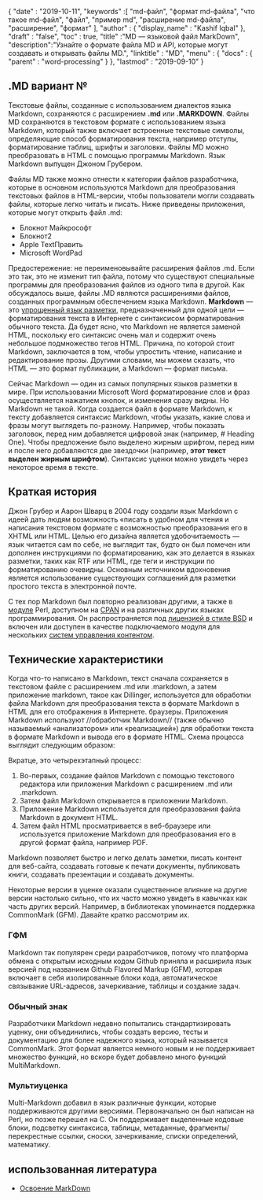 {
  "date" : "2019-10-11",
  "keywords" :[ "md-файл", "формат md-файла", "что такое md-файл", "файл", "пример md", "расширение md-файла", "расширение", "формат" ],
  "author" : {
    "display_name" : "Kashif Iqbal"
},
  "draft" : "false",
  "toc" : true,
  "title" :"MD — языковой файл MarkDown",
  "description":"Узнайте о формате файла MD и API, которые могут создавать и открывать файлы MD.",
  "linktitle" : "MD",
  "menu" : {
    "docs" : {
      "parent" : "word-processing"
}
},
  "lastmod" : "2019-09-10"
}

## .MD вариант №

Текстовые файлы, созданные с использованием диалектов языка Markdown, сохраняются с расширением **.md** или **.MARKDOWN**. Файлы MD сохраняются в текстовом формате с использованием языка Markdown, который также включает встроенные текстовые символы, определяющие способ форматирования текста, например отступы, форматирование таблиц, шрифты и заголовки. Файлы MD можно преобразовать в HTML с помощью программы Markdown. Язык Markdown выпущен Джоном Грубером.

Файлы MD также можно отнести к категории файлов разработчика, которые в основном используются Markdown для преобразования текстовых файлов в HTML-версии, чтобы пользователи могли создавать файлы, которые легко читать и писать. Ниже приведены приложения, которые могут открыть файл .md:

* Блокнот Майкрософт
* Блокнот2
* Apple TextПравить
* Microsoft WordPad

Предостережение: не переименовывайте расширения файлов .md. Если это так, это не изменит тип файла, потому что существуют специальные программы для преобразования файлов из одного типа в другой. Как обсуждалось выше, файлы .MD являются расширениями файлов, созданных программным обеспечением языка Markdown. **Markdown** — это [упрощенный язык разметки](https://en.wikipedia.org/wiki/Lightweight_markup_language), предназначенный для одной цели — форматирования текста в Интернете с синтаксисом форматирования обычного текста. Да будет ясно, что Markdown не является заменой HTML, поскольку его синтаксис очень мал и содержит очень небольшое подмножество тегов HTML. Причина, по которой стоит Markdown, заключается в том, чтобы упростить чтение, написание и редактирование прозы. Другими словами, мы можем сказать, что HTML — это формат публикации, а Markdown — формат письма.

Сейчас Markdown — один из самых популярных языков разметки в мире. При использовании Microsoft Word форматирование слов и фраз осуществляется нажатием кнопок, и изменения сразу видны. Но Markdown не такой. Когда создается файл в формате Markdown, к тексту добавляется синтаксис Markdown, чтобы указать, какие слова и фразы могут выглядеть по-разному. Например, чтобы показать заголовок, перед ним добавляется цифровой знак (например, # Heading One). Чтобы предложение было выделено жирным шрифтом, перед ним и после него добавляются две звездочки (например, **этот текст выделен жирным шрифтом**). Синтаксис уценки можно увидеть через некоторое время в тексте.

## Краткая история

Джон Грубер и Аарон Шварц в 2004 году создали язык Markdown с идеей дать людям возможность «писать в удобном для чтения и написания текстовом формате с возможностью преобразования его в XHTML или HTML. Целью его дизайна является удобочитаемость — язык читается сам по себе, не выглядит так, будто он был помечен или дополнен инструкциями по форматированию, как это делается в языках разметки, таких как RTF или HTML, где теги и инструкции по форматированию очевидны. Основным источником вдохновения является использование существующих соглашений для разметки простого текста в электронной почте.

С тех пор Markdown был повторно реализован другими, а также в [модуле](https://en.wikipedia.org/wiki/Modular_programming) Perl, доступном на [CPAN](https://en.wikipedia.org/wiki/CPAN) и на различных других языках программирования. Он распространяется под [лицензией в стиле BSD](https://en.wikipedia.org/wiki/BSD_license) и включен или доступен в качестве подключаемого модуля для нескольких [систем управления контентом](https://en.wikipedia.org/wiki/Content_management_system).

## Технические характеристики

Когда что-то написано в Markdown, текст сначала сохраняется в текстовом файле с расширением .md или .markdown, а затем приложение markdown, такое как Dillinger, используется для обработки файла Markdown для преобразования текста в формате Markdown в HTML для его отображения в Интернете. браузеры. Приложения Markdown используют //обработчик Markdown// (также обычно называемый «анализатором» или «реализацией») для обработки текста в формате Markdown и вывода его в формате HTML. Схема процесса выглядит следующим образом:

Вкратце, это четырехэтапный процесс:

1. Во-первых, создание файлов Markdown с помощью текстового редактора или приложения Markdown с расширением .md или .markdown.
1. Затем файл Markdown открывается в приложении Markdown.
1. Приложение Markdown используется для преобразования файла Markdown в документ HTML.
1. Затем файл HTML просматривается в веб-браузере или используется приложение Markdown для преобразования его в другой формат файла, например PDF.

Markdown позволяет быстро и легко делать заметки, писать контент для веб-сайта, создавать готовые к печати документы, публиковать книги, создавать презентации и создавать документы.

Некоторые версии в уценке оказали существенное влияние на другие версии настолько сильно, что их часто можно увидеть в кавычках как часть других версий. Например, в библиотеках упоминается поддержка CommonMark (GFM). Давайте кратко рассмотрим их.

### ГФМ
Markdown так популярен среди разработчиков, потому что платформа обмена с открытым исходным кодом Github приняла и расширила язык версией под названием Github Flavored Markup (GFM), которая включает в себя изолированные блоки кода, автоматическое связывание URL-адресов, зачеркивание, таблицы и создание задач.

### Обычный знак
Разработчики Markdown недавно попытались стандартизировать уценку, они объединились, чтобы создать версию, тесты и документацию для более надежного языка, который называется CommonMark. Этот формат является немного новым и не поддерживает множество функций, но вскоре будет добавлено много функций MultiMarkdown.

### Мультиуценка
Multi-Markdown добавил в язык различные функции, которые поддерживаются другими версиями. Первоначально он был написан на Perl, но позже перешел на C. Он поддерживает выделенные кодовые блоки, подсветку синтаксиса, таблицы, метаданные, фрагменты/перекрестные ссылки, сноски, зачеркивание, списки определений, математику.

## использованная литература

* [Освоение MarkDown](https://docs.github.com/en/get-started/writing-on-github/getting-started-with-writing-and-formatting-on-github/basic-writing-and-formatting-syntax)

